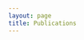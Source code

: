 ```yaml
--- 
layout: page 
title: Publications 
---
```


<html lang="en">
<head>
    <meta charset="UTF-8">
    <meta name="viewport" content="width=device-width, initial-scale=1.0">
    <title>Google Scholar Publications</title>
<div id="results"></div>
<div id="error"></div>
	<script src="{{'/assets/js/publications.js' | relative_url }}"></script>
    <style>
        #results {
            font-family: Arial, sans-serif;
            margin-top: 20px;
        }
        .year {
            margin-top: 20px;
            padding: 10px;
            background-color: #f0f0f0;
            border-radius: 8px;
        }
        .publication {
            margin-top: 10px;
            padding: 5px;
            border-left: 3px solid #0078D7;
            padding-left: 10px;
        }
        .title {
            font-size: 16px;
            font-weight: bold;
        }
        .authors {
            font-size: 14px;
            color: #555;
        }
		.publication_info {
            font-size: 14px;
            color: #555;
        }
    </style>
</head>

</html>
